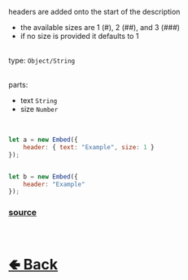 headers are added onto the start of the description<br>
- the available sizes are 1 (#), 2 (##), and 3 (###)
- if no size is provided it defaults to 1<br><br>

type: `Object/String`<br><br>

parts:
- text `String`
- size `Number`

<br>

```js
let a = new Embed({
    header: { text: "Example", size: 1 }
});


let b = new Embed({
    header: "Example"
});
```

### [source](https://github.com/shysolocup/noscord.js/blob/main/src/Services/ComponentService/components/Embed.js)

<br> <h1> [🢀 Back](https://github.com/shysolocup/noscord.js/wiki/Components.Embed) </h1>